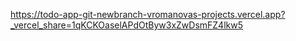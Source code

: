 https://todo-app-git-newbranch-vromanovas-projects.vercel.app?_vercel_share=1qKCKOaselAPdOtByw3xZwDsmFZ4lkw5
